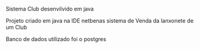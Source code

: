 Sistema Club desenvilvido em java 

Projeto criado em java na IDE netbenas sistema de Venda da lanxonete de um Club

Banco de dados utilizado foi o postgres